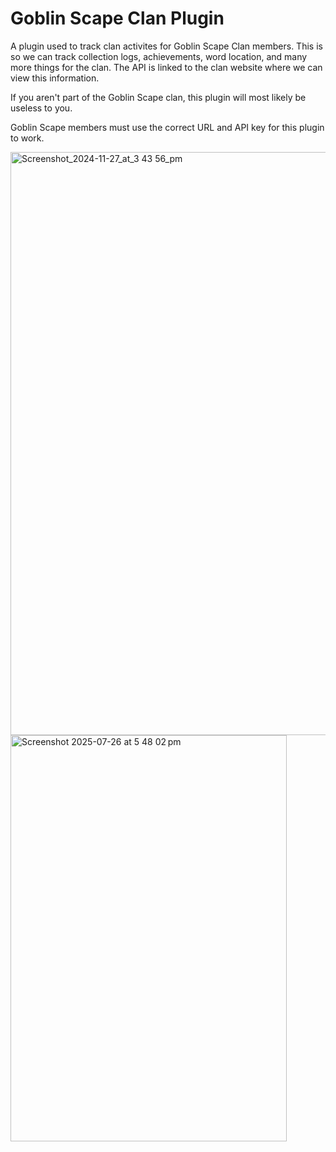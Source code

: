 # Goblin Scape Clan Plugin
A plugin used to track clan activites for Goblin Scape Clan members. This is so we can track collection logs, achievements, word location, and many more things for the clan. The API is linked to the clan website where we can view this information. 

If you aren't part of the Goblin Scape clan, this plugin will most likely be useless to you. 

Goblin Scape members must use the correct URL and API key for this plugin to work.

<img width="1902" height="933" alt="Screenshot_2024-11-27_at_3 43 56_pm" src="https://github.com/user-attachments/assets/342d463a-6822-4963-b293-77781d068539" />


<img width="442" height="650" alt="Screenshot 2025-07-26 at 5 48 02 pm" src="https://github.com/user-attachments/assets/d5e6843b-056f-455a-88d1-31649174b200" />
